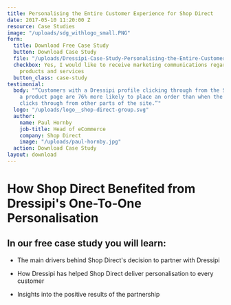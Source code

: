 ```yaml
---
title: Personalising the Entire Customer Experience for Shop Direct
date: 2017-05-10 11:20:00 Z
resource: Case Studies
image: "/uploads/sdg_withlogo_small.PNG"
form:
  title: Download Free Case Study
  button: Download Case Study
  file: "/uploads/Dressipi-Case-Study-Personalising-the-Entire-Customer-Experience-for-Shop-Direct.pdf"
  checkbox: Yes, I would like to receive marketing communications regarding Dressipi
    products and services
  button_class: case-study
testimonial:
  body: "“Customers with a Dressipi profile clicking through from the Style Hub to
    a product page are 76% more likely to place an order than when the same customer
    clicks through from other parts of the site.”"
  logo: "/uploads/logo__shop-direct-group.svg"
  author:
    name: Paul Hornby
    job-title: Head of eCommerce
    company: Shop Direct
    image: "/uploads/paul-hornby.jpg"
  action: Download Case Study
layout: download
---
```


# How Shop Direct Benefited from Dressipi's One-To-One Personalisation

## In our free case study you will learn:

* The main drivers behind Shop Direct's decision to partner with Dressipi

* How Dressipi has helped Shop Direct deliver personalisation to every customer

* Insights into the positive results of the partnership
